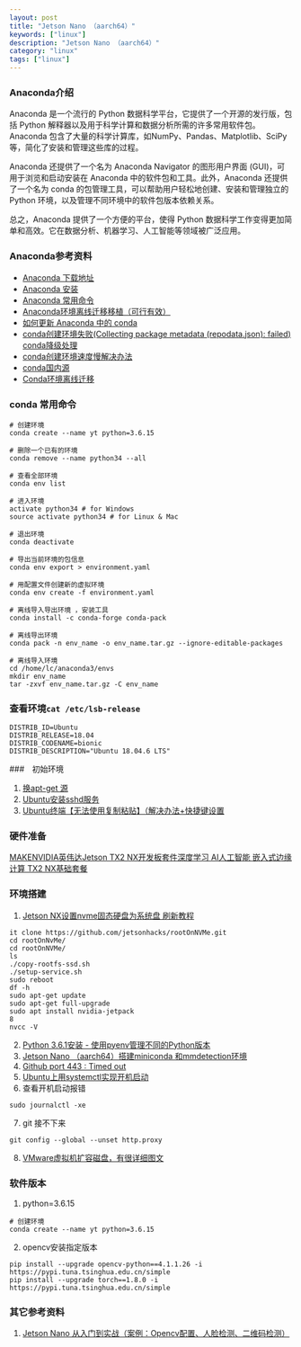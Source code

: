 ```yaml
---
layout: post
title: "Jetson Nano （aarch64）"
keywords: ["linux"]
description: "Jetson Nano （aarch64）"
category: "linux"
tags: ["linux"]
---
```


### Anaconda介绍
Anaconda 是一个流行的 Python 数据科学平台，它提供了一个开源的发行版，包括 Python 解释器以及用于科学计算和数据分析所需的许多常用软件包。Anaconda 包含了大量的科学计算库，如NumPy、Pandas、Matplotlib、SciPy 等，简化了安装和管理这些库的过程。

Anaconda 还提供了一个名为 Anaconda Navigator 的图形用户界面 (GUI)，可用于浏览和启动安装在 Anaconda 中的软件包和工具。此外，Anaconda 还提供了一个名为 conda 的包管理工具，可以帮助用户轻松地创建、安装和管理独立的 Python 环境，以及管理不同环境中的软件包版本依赖关系。

总之，Anaconda 提供了一个方便的平台，使得 Python 数据科学工作变得更加简单和高效。它在数据分析、机器学习、人工智能等领域被广泛应用。

### Anaconda参考资料
* [Anaconda 下载地址](https://repo.anaconda.com/archive/)
* [Anaconda 安装](https://zhuanlan.zhihu.com/p/349345180)
* [Anaconda 常用命令](https://zhuanlan.zhihu.com/p/123188004)
* [Anaconda环境离线迁移移植（可行有效）](https://blog.csdn.net/FY_2018/article/details/119710831)
* [如何更新 Anaconda 中的 conda](https://blog.csdn.net/mrmengj/article/details/112802808)
* [conda创建环境失败(Collecting package metadata (repodata.json): failed) conda降级处理](https://blog.csdn.net/donaldsy/article/details/104322223)
* [conda创建环境速度慢解决办法](https://blog.csdn.net/qq_34301511/article/details/106798313)
* [conda国内源](https://zhuanlan.zhihu.com/p/260034241)
* [Conda环境离线迁移](https://blog.csdn.net/dendi_hust/article/details/115475741)

### conda 常用命令
```
# 创建环境
conda create --name yt python=3.6.15

# 删除一个已有的环境
conda remove --name python34 --all

# 查看全部环境
conda env list

# 进入环境
activate python34 # for Windows
source activate python34 # for Linux & Mac

# 退出环境
conda deactivate

# 导出当前环境的包信息
conda env export > environment.yaml

# 用配置文件创建新的虚拟环境
conda env create -f environment.yaml

# 离线导入导出环境 ，安装工具
conda install -c conda-forge conda-pack

# 离线导出环境
conda pack -n env_name -o env_name.tar.gz --ignore-editable-packages

# 离线导入环境
cd /home/lc/anaconda3/envs
mkdir env_name
tar -zxvf env_name.tar.gz -C env_name

```
### 查看环境`cat /etc/lsb-release`
```
DISTRIB_ID=Ubuntu
DISTRIB_RELEASE=18.04
DISTRIB_CODENAME=bionic
DISTRIB_DESCRIPTION="Ubuntu 18.04.6 LTS"
```

###　初始环境
1. [换apt-get 源](https://www.cnblogs.com/dream4567/p/9690850.html)
2. [Ubuntu安装sshd服务](https://blog.csdn.net/mylovewanzi/article/details/105810739)
3. [Ubuntu终端【无法使用复制粘贴】（解决办法+快捷键设置](https://blog.csdn.net/qq_41940277/article/details/122610916)

### 硬件准备
[MAKENVIDIA英伟达Jetson TX2 NX开发板套件深度学习 AI人工智能 嵌入式边缘计算 TX2 NX基础套餐](https://ic-item.jd.com/10050838324138.html#crumb-wrap)

### 环境搭建
1. [Jetson NX设置nvme固态硬盘为系统盘 刷新教程](https://blog.csdn.net/m0_37605642/article/details/123804021)
```
it clone https://github.com/jetsonhacks/rootOnNVMe.git
cd rootOnNvMe/
cd rootOnNVMe/
ls
./copy-rootfs-ssd.sh
./setup-service.sh
sudo reboot
df -h
sudo apt-get update
sudo apt-get full-upgrade
sudo apt install nvidia-jetpack
8
nvcc -V
```
2. [Python 3.6.1安装 - 使用pyenv管理不同的Python版本](https://github.com/pyenv/pyenv)
3. [Jetson Nano （aarch64）搭建miniconda 和mmdetection环境](https://blog.csdn.net/ckq707718837/article/details/123346043)
4. [Github port 443 : Timed out](https://zhuanlan.zhihu.com/p/636418854)
5. [Ubuntu上用systemctl实现开机启动](https://blog.csdn.net/Leslie_J/article/details/106806822)
6. 查看开机启动报错
```
sudo journalctl -xe
```
7. git 接不下来
```
git config --global --unset http.proxy
```
8. [VMware虚拟机扩容磁盘，有很详细图文](https://blog.csdn.net/hktkfly6/article/details/123302335)


### 软件版本
1. python=3.6.15
```
# 创建环境
conda create --name yt python=3.6.15
```

2. opencv安装指定版本
```
pip install --upgrade opencv-python==4.1.1.26 -i https://pypi.tuna.tsinghua.edu.cn/simple
pip install --upgrade torch==1.8.0 -i https://pypi.tuna.tsinghua.edu.cn/simple
```



### 其它参考资料
1. [Jetson Nano 从入门到实战（案例：Opencv配置、人脸检测、二维码检测）](https://blog.csdn.net/qianbin3200896/article/details/103760640)
